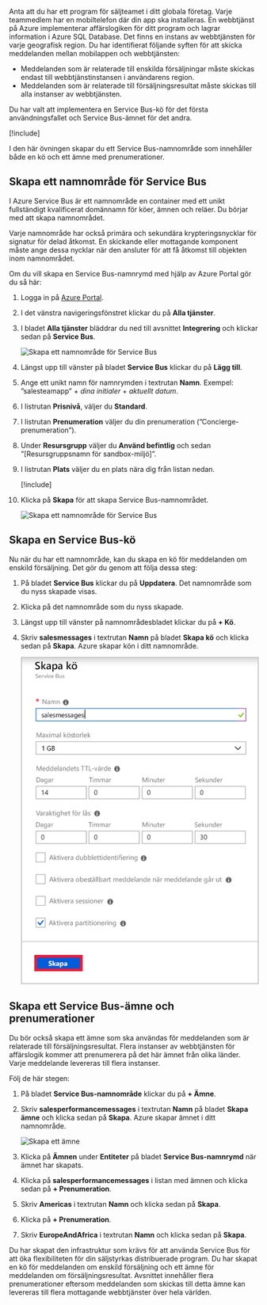 Anta att du har ett program för säljteamet i ditt globala företag. Varje teammedlem har en mobiltelefon där din app ska installeras. En webbtjänst på Azure implementerar affärslogiken för ditt program och lagrar information i Azure SQL Database. Det finns en instans av webbtjänsten för varje geografisk region. Du har identifierat följande syften för att skicka meddelanden mellan mobilappen och webbtjänsten:

- Meddelanden som är relaterade till enskilda försäljningar måste skickas endast till webbtjänstinstansen i användarens region.
- Meddelanden som är relaterade till försäljningsresultat måste skickas till alla instanser av webbtjänsten.

Du har valt att implementera en Service Bus-kö för det första användningsfallet och Service Bus-ämnet för det andra.

[!include[](../../../includes/azure-sandbox-activate.md)]

I den här övningen skapar du ett Service Bus-namnområde som innehåller både en kö och ett ämne med prenumerationer.

## <a name="create-a-service-bus-namespace"></a>Skapa ett namnområde för Service Bus

I Azure Service Bus är ett namnområde en container med ett unikt fullständigt kvalificerat domännamn för köer, ämnen och reläer. Du börjar med att skapa namnområdet.

Varje namnområde har också primära och sekundära krypteringsnycklar för signatur för delad åtkomst. En skickande eller mottagande komponent måste ange dessa nycklar när den ansluter för att få åtkomst till objekten inom namnområdet.

Om du vill skapa en Service Bus-namnrymd med hjälp av Azure Portal gör du så här:

1. Logga in på [Azure Portal](https://portal.azure.com/learn.docs.microsoft.com?azure-portal=true).

1. I det vänstra navigeringsfönstret klickar du på **Alla tjänster**.

1. I bladet **Alla tjänster** bläddrar du ned till avsnittet **Integrering** och klickar sedan på **Service Bus**.

    ![Skapa ett namnområde för Service Bus](../media/3-create-namespace-1.png)

1. Längst upp till vänster på bladet **Service Bus** klickar du på **Lägg till**.

1. Ange ett unikt namn för namnrymden i textrutan **Namn**. Exempel: ”salesteamapp” + *dina initialer* + *aktuellt datum*.

1. I listrutan **Prisnivå**, väljer du **Standard**.

1. I listrutan **Prenumeration** väljer du din prenumeration (”Concierge-prenumeration”).

1. Under **Resursgrupp** väljer du **Använd befintlig** och sedan ”<rgn>[Resursgruppsnamn för sandbox-miljö]</rgn>”.

1. I listrutan **Plats** väljer du en plats nära dig från listan nedan.

    [!include[](../../../includes/azure-sandbox-regions-first-mention-note-friendly.md)]

1. Klicka på **Skapa** för att skapa Service Bus-namnområdet.

    ![Skapa ett namnområde för Service Bus](../media/3-create-namespace-2.png)

## <a name="create-a-service-bus-queue"></a>Skapa en Service Bus-kö

Nu när du har ett namnområde, kan du skapa en kö för meddelanden om enskild försäljning. Det gör du genom att följa dessa steg:

1. På bladet **Service Bus** klickar du på **Uppdatera**. Det namnområde som du nyss skapade visas.

1. Klicka på det namnområde som du nyss skapade.

1. Längst upp till vänster på namnområdesbladet klickar du på **+ Kö**.

1. Skriv **salesmessages** i textrutan **Namn** på bladet **Skapa kö** och klicka sedan på **Skapa**. Azure skapar kön i ditt namnområde.

    ![Skapa en kö](../media/3-create-queue.png)

## <a name="create-a-service-bus-topic-and-subscriptions"></a>Skapa ett Service Bus-ämne och prenumerationer

Du bör också skapa ett ämne som ska användas för meddelanden som är relaterade till försäljningsresultat. Flera instanser av webbtjänsten för affärslogik kommer att prenumerera på det här ämnet från olika länder. Varje meddelande levereras till flera instanser.

Följ de här stegen:

1. På bladet **Service Bus-namnområde** klickar du på **+ Ämne**.

1. Skriv **salesperformancemessages** i textrutan **Namn** på bladet **Skapa ämne** och klicka sedan på **Skapa**. Azure skapar ämnet i ditt namnområde.

    ![Skapa ett ämne](../media/3-create-topic.png)

1. Klicka på **Ämnen** under **Entiteter** på bladet **Service Bus-namnrymd** när ämnet har skapats.

1. Klicka på **salesperformancemessages** i listan med ämnen och klicka sedan på **+ Prenumeration**.

1. Skriv **Americas** i textrutan **Namn** och klicka sedan på **Skapa**.

1. Klicka på **+ Prenumeration**.

1. Skriv **EuropeAndAfrica** i textrutan **Namn** och klicka sedan på **Skapa**.

Du har skapat den infrastruktur som krävs för att använda Service Bus för att öka flexibiliteten för din säljstyrkas distribuerade program. Du har skapat en kö för meddelanden om enskild försäljning och ett ämne för meddelanden om försäljningsresultat. Avsnittet innehåller flera prenumerationer eftersom meddelanden som skickas till detta ämne kan levereras till flera mottagande webbtjänster över hela världen.
